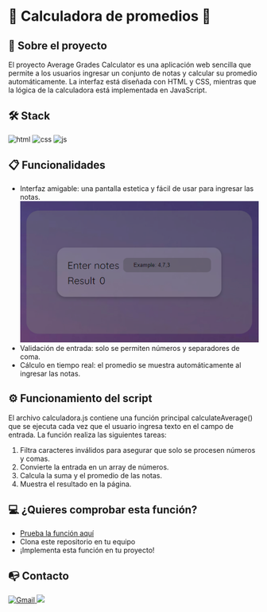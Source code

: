 # 🧮 Calculadora de promedios 🧮

## 📜 Sobre el proyecto 

El proyecto Average Grades Calculator es una aplicación web sencilla que permite a los usuarios ingresar un conjunto de notas y calcular su promedio automáticamente. La interfaz está diseñada con HTML y CSS, mientras que la lógica de la calculadora está implementada en JavaScript.


## 🛠️ Stack 

![html](https://img.shields.io/badge/html5-orange?logo=html5) ![css](https://img.shields.io/badge/CSS3-blue?logo=CSS3) ![js](https://img.shields.io/badge/JavaScript-yellow?logo=JavaScript) 


## 📋 Funcionalidades 


+ Interfaz amigable: una pantalla estetica y fácil de usar para ingresar las notas.
![Imagen del código que convierte de Celsius a Fahrenheit](./img/promedio.png)
+ Validación de entrada: solo se permiten números y separadores de coma.
+ Cálculo en tiempo real: el promedio se muestra automáticamente al ingresar las notas.

## ⚙️ Funcionamiento del script

El archivo calculadora.js contiene una función principal calculateAverage() que se ejecuta cada vez que el usuario ingresa texto en el campo de entrada. La función realiza las siguientes tareas:

1. Filtra caracteres inválidos para asegurar que solo se procesen números y comas.
2. Convierte la entrada en un array de números.
3. Calcula la suma y el promedio de las notas.
4. Muestra el resultado en la página.

## 💻 ¿Quieres comprobar esta función? 

- [Prueba la función aquí](https://abrahamgalvezv.github.io/Calculate_Average/)
- Clona este repositorio en tu equipo
- ¡Implementa esta función en tu proyecto! 

## 📭 Contacto 

<a href="mailto:abraham.galvez.vives@gmail.com">
  <img src="https://img.shields.io/badge/Gmail-C6362C?style=for-the-badge&logo=gmail&logoColor=white" alt="Gmail" target="_blank" />
</a>
<a href="https://www.linkedin.com/in/abraham-g%C3%A1lvez-vives-25ab532bb/" target="_blank"><img src="https://img.shields.io/badge/-LinkedIn-%230077B5?style=for-the-badge&logo=linkedin&logoColor=white" target="_blank"></a> 
</p>

